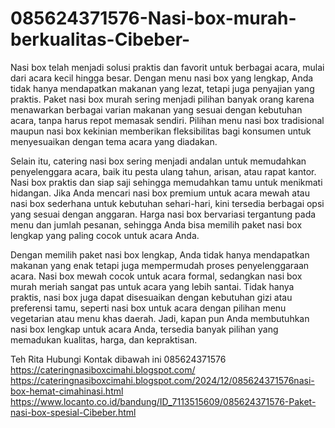 # 085624371576-Nasi-box-murah-berkualitas-Cibeber-
Nasi box telah menjadi solusi praktis dan favorit untuk berbagai acara, mulai dari acara kecil hingga besar. Dengan menu nasi box yang lengkap, Anda tidak hanya mendapatkan makanan yang lezat, tetapi juga penyajian yang praktis. Paket nasi box murah sering menjadi pilihan banyak orang karena menawarkan berbagai varian makanan yang sesuai dengan kebutuhan acara, tanpa harus repot memasak sendiri. Pilihan menu nasi box tradisional maupun nasi box kekinian memberikan fleksibilitas bagi konsumen untuk menyesuaikan dengan tema acara yang diadakan.  

Selain itu, catering nasi box sering menjadi andalan untuk memudahkan penyelenggara acara, baik itu pesta ulang tahun, arisan, atau rapat kantor. Nasi box praktis dan siap saji sehingga memudahkan tamu untuk menikmati hidangan. Jika Anda mencari nasi box premium untuk acara mewah atau nasi box sederhana untuk kebutuhan sehari-hari, kini tersedia berbagai opsi yang sesuai dengan anggaran. Harga nasi box bervariasi tergantung pada menu dan jumlah pesanan, sehingga Anda bisa memilih paket nasi box lengkap yang paling cocok untuk acara Anda.  

Dengan memilih paket nasi box lengkap, Anda tidak hanya mendapatkan makanan yang enak tetapi juga mempermudah proses penyelenggaraan acara. Nasi box mewah cocok untuk acara formal, sedangkan nasi box murah meriah sangat pas untuk acara yang lebih santai. Tidak hanya praktis, nasi box juga dapat disesuaikan dengan kebutuhan gizi atau preferensi tamu, seperti nasi box untuk acara dengan pilihan menu vegetarian atau menu khas daerah. Jadi, kapan pun Anda membutuhkan nasi box lengkap untuk acara Anda, tersedia banyak pilihan yang memadukan kualitas, harga, dan kepraktisan.  

Teh Rita
Hubungi Kontak dibawah ini
085624371576
https://cateringnasiboxcimahi.blogspot.com/
https://cateringnasiboxcimahi.blogspot.com/2024/12/085624371576nasi-box-hemat-cimahinasi.html
https://www.locanto.co.id/bandung/ID_7113515609/085624371576-Paket-nasi-box-spesial-Cibeber.html
